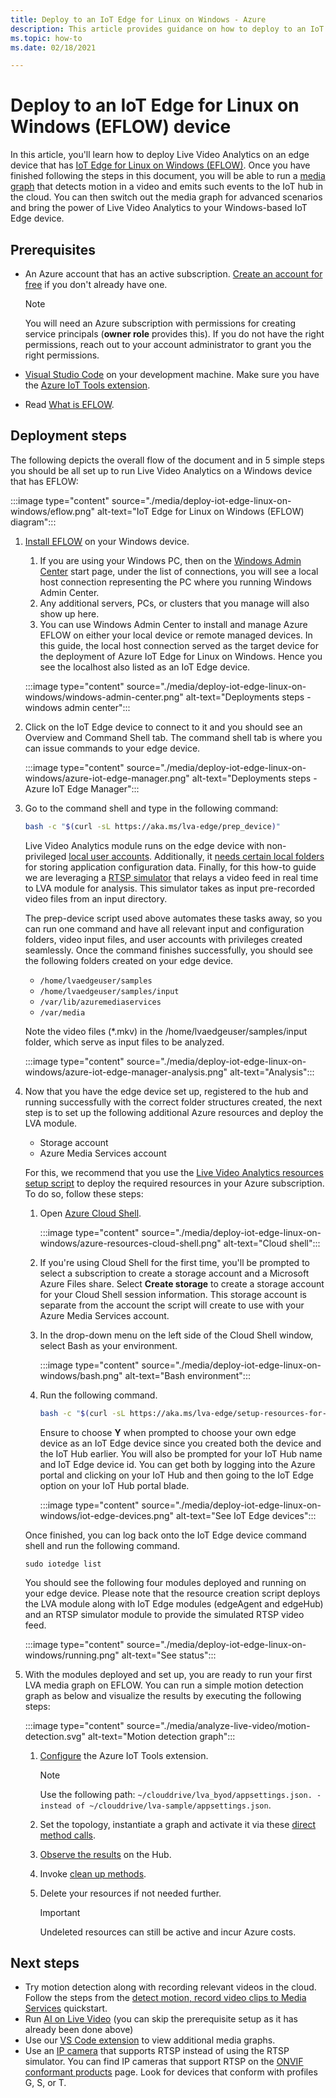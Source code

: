 ```yaml
---
title: Deploy to an IoT Edge for Linux on Windows - Azure
description: This article provides guidance on how to deploy to an IoT Edge for Linux on Windows device.
ms.topic: how-to
ms.date: 02/18/2021

---
```


# Deploy to an IoT Edge for Linux on Windows (EFLOW) device

In this article, you'll learn how to deploy Live Video Analytics on an edge device that has [IoT Edge for Linux on Windows (EFLOW)](https://docs.microsoft.com/azure/iot-edge/iot-edge-for-linux-on-windows?view=iotedge-2018-06). Once you have finished following the steps in this document, you will be able to run a [media graph](media-graph-concept.md) that detects motion in a video and emits such events to the IoT hub in the cloud. You can then switch out the media graph for advanced scenarios and bring the power of Live Video Analytics to your Windows-based IoT Edge device.

## Prerequisites 

* An Azure account that has an active subscription. [Create an account for free](https://azure.microsoft.com/free/?WT.mc_id=A261C142F) if you don't already have one.

    > [!NOTE]
    > You will need an Azure subscription with permissions for creating service principals (**owner role** provides this). If you do not have the right permissions, reach out to your account administrator to grant you the right permissions.
* [Visual Studio Code](https://code.visualstudio.com/) on your development machine. Make sure you have the [Azure IoT Tools extension](https://marketplace.visualstudio.com/items?itemName=vsciot-vscode.azure-iot-tools).
* Read [What is EFLOW](https://aka.ms/AzEFLOW-docs).

## Deployment steps

The following depicts the overall flow of the document and in 5 simple steps you should be all set up to run Live Video Analytics on a Windows device  that has EFLOW:

:::image type="content" source="./media/deploy-iot-edge-linux-on-windows/eflow.png" alt-text="IoT Edge for Linux on Windows (EFLOW) diagram":::

1. [Install EFLOW](https://aka.ms/AzEFLOW-install) on your Windows device. 

    1. If you are using your Windows PC, then on the [Windows Admin Center](https://docs.microsoft.com/windows-server/manage/windows-admin-center/overview) start page, under the list of connections, you will see a local host connection representing the PC where you running Windows Admin Center. 
    1. Any additional servers, PCs, or clusters that you manage will also show up here.
    1. You can use Windows Admin Center to install and manage Azure EFLOW on either your local device or remote managed devices. In this guide, the local host connection served as the target device for the deployment of Azure IoT Edge for Linux on Windows. Hence you see the localhost also listed as an IoT Edge device.

    :::image type="content" source="./media/deploy-iot-edge-linux-on-windows/windows-admin-center.png" alt-text="Deployments steps - windows admin center":::
1. Click on the IoT Edge device to connect to it and you should see an Overview and Command Shell tab. The command shell tab is where you can issue commands to your edge device.
 
    :::image type="content" source="./media/deploy-iot-edge-linux-on-windows/azure-iot-edge-manager.png" alt-text="Deployments steps - Azure IoT Edge Manager":::
1. Go to the command shell and type in the following command:
    
    ```bash
    bash -c "$(curl -sL https://aka.ms/lva-edge/prep_device)"
    ```

    Live Video Analytics module runs on the edge device with non-privileged [local user accounts](deploy-iot-edge-device.md#create-and-use-local-user-account-for-deployment). Additionally, it [needs certain local folders](deploy-iot-edge-device.md#granting-permissions-to-device-storage) for storing application configuration data. Finally, for this how-to guide we are leveraging a [RTSP simulator](https://github.com/Azure/live-video-analytics/tree/master/utilities/rtspsim-live555) that relays a video feed in real time to LVA module for analysis. This simulator takes as input pre-recorded video files from an input directory. 
    
    The prep-device script used above automates these tasks away, so you can run one command and have all relevant input and configuration folders, video input files, and user accounts with privileges created seamlessly. Once the command finishes successfully, you should see the following folders created on your edge device. 
    
    * `/home/lvaedgeuser/samples`
    * `/home/lvaedgeuser/samples/input`
    * `/var/lib/azuremediaservices`
    * `/var/media`
    
    Note the video files (*.mkv) in the /home/lvaedgeuser/samples/input folder, which serve as input files to be analyzed. 
    
    :::image type="content" source="./media/deploy-iot-edge-linux-on-windows/azure-iot-edge-manager-analysis.png" alt-text="Analysis":::
1. Now that you have the edge device set up, registered to the hub and running successfully with the correct folder structures created, the next step is to set up the following additional Azure resources and deploy the LVA module. 

    * Storage account
    * Azure Media Services account

    For this, we recommend that you use the [Live Video Analytics resources setup script](https://github.com/Azure/live-video-analytics/tree/master/edge/setup) to deploy the required resources in your Azure subscription. To do so, follow these steps:

    1. Open [Azure Cloud Shell](https://ms.portal.azure.com/#cloudshell/).

        :::image type="content" source="./media/deploy-iot-edge-linux-on-windows/azure-resources-cloud-shell.png" alt-text="Cloud shell":::
    1. If you're using Cloud Shell for the first time, you'll be prompted to select a subscription to create a storage account and a Microsoft Azure Files share. Select **Create storage** to create a storage account for your Cloud Shell session information. This storage account is separate from the account the script will create to use with your Azure Media Services account.
    1. In the drop-down menu on the left side of the Cloud Shell window, select Bash as your environment.

        :::image type="content" source="./media/deploy-iot-edge-linux-on-windows/bash.png" alt-text="Bash environment":::
    1. Run the following command.

        ```bash
        bash -c "$(curl -sL https://aka.ms/lva-edge/setup-resources-for-samples)"
        ```
        
        Ensure to choose **Y** when prompted to choose your own edge device as an IoT Edge device since you created both the device and the IoT Hub earlier. You will also be prompted for your IoT Hub name and IoT Edge device id. You can get both by logging into the Azure portal and clicking on your IoT Hub and then going to the IoT Edge option on your IoT Hub portal blade.

        :::image type="content" source="./media/deploy-iot-edge-linux-on-windows/iot-edge-devices.png" alt-text="See IoT Edge devices":::

    Once finished, you can log back onto the IoT Edge device command shell and run the following command.
    
    `sudo iotedge list`
    
    You should see the following four modules deployed and running on your edge device. Please note that the resource creation script deploys the LVA module along with IoT Edge modules (edgeAgent and edgeHub) and an RTSP simulator module to provide the simulated RTSP video feed.
    
    :::image type="content" source="./media/deploy-iot-edge-linux-on-windows/running.png" alt-text="See status":::
1. With the modules deployed and set up, you are ready to run your first LVA media graph on EFLOW. You can run a simple motion detection graph as below and visualize the results by executing the following steps:

    :::image type="content" source="./media/analyze-live-video/motion-detection.svg" alt-text="Motion detection graph":::

    1. [Configure](get-started-detect-motion-emit-events-quickstart.md#configure-the-azure-iot-tools-extension) the Azure IoT Tools extension.
    
        > [!Note]
        > Use the following path: `~/clouddrive/lva_byod/appsettings.json. - instead of ~/clouddrive/lva-sample/appsettings.json`.
    1. Set the topology, instantiate a graph and activate it via these [direct method calls](get-started-detect-motion-emit-events-quickstart.md#use-direct-method-calls).
    1. [Observe the results](get-started-detect-motion-emit-events-quickstart.md#observe-results) on the Hub.
    1. Invoke [clean up methods](get-started-detect-motion-emit-events-quickstart.md#invoke-graphinstancedeactivate).
    1. Delete your resources if not needed further.

        > [!IMPORTANT]
        > Undeleted resources can still be active and incur Azure costs.
    
## Next steps

* Try motion detection along with recording relevant videos in the cloud. Follow the steps from the [detect motion, record video clips to Media Services](detect-motion-record-video-clips-media-services-quickstart.md#review-the-sample-video) quickstart.
* Run [AI on Live Video](use-your-model-quickstart.md#overview) (you can skip the prerequisite setup as it has already been done above)
* Use our [VS Code extension](https://marketplace.visualstudio.com/items?itemName=ms-azuretools.live-video-analytics-edge) to view additional media graphs.
* Use an [IP camera](https://en.wikipedia.org/wiki/IP_camera)  that supports RTSP instead of using the RTSP simulator. You can find IP cameras that support RTSP on the [ONVIF conformant products](https://www.onvif.org/conformant-products/) page. Look for devices that conform with profiles G, S, or T.

